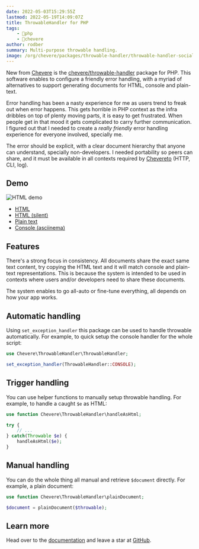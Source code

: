 ```yaml
---
date: 2022-05-03T15:29:55Z
lastmod: 2022-05-19T14:09:07Z
title: ThrowableHandler for PHP
tags:
    - 🐘php
    - 🥑chevere
author: rodber
summary: Multi-purpose throwable handling.
image: /org/chevere/packages/throwable-handler/throwable-handler-social.png
---
```


New from [Chevere](https://chevere.org) is the [chevere/throwable-handler](https://chevere.org/packages/throwable-handler) package for PHP. This software enables to configure a friendly error handling, with a myriad of alternatives to support generating documents for HTML, console and plain-text.

Error handling has been a nasty experience for me as users trend to freak out when error happens. This gets horrible in PHP context as the infra dribbles on top of plenty moving parts, it is easy to get frustrated. When people get in that mood it gets complicated to carry further communication. I figured out that I needed to create a _really friendly_ error handling experience for everyone involved, specially me.

The error should be explicit, with a clear document hierarchy that anyone can understand, specially non-developers. I needed portability so peers can share, and it must be available in all contexts required by [Chevereto](https://chevereto.com) (HTTP, CLI, log).

## Demo

![HTML demo](/org/chevere/packages/throwable-handler/demo.svg)

* [HTML](https://chevere.github.io/throwable-handler/demo/output/html.html)
* [HTML (silent)](https://chevere.github.io/throwable-handler/demo/output/html-silent.html)
* [Plain text](https://chevere.github.io/throwable-handler/demo/output/plain.txt)
* [Console (asciinema)](https://asciinema.org/a/qqrx4VwYsLgMB5dmuSzSjr7G7)

## Features

There's a strong focus in consistency. All documents share the exact same text content, try copying the HTML text and it will match console and plain-text representations. This is because the system is intended to be used in contexts where users and/or developers need to share these documents.

The system enables to go all-auto or fine-tune everything, all depends on how your app works.

## Automatic handling

Using `set_exception_handler` this package can be used to handle throwable automatically. For example, to quick setup the console handler for the whole script:

```php
use Chevere\ThrowableHandler\ThrowableHandler;

set_exception_handler(ThrowableHandler::CONSOLE);
```

## Trigger handling

You can use helper functions to manually setup throwable handling. For example, to handle a caught `$e` as HTML:

```php
use function Chevere\ThrowableHandler\handleAsHtml;

try {
    // ...
} catch(Throwable $e) {
    handleAsHtml($e);
}
```

## Manual handling

You can do the whole thing all manual and retrieve `$document` directly. For example, a plain document:

```php
use function Chevere\ThrowableHandler\plainDocument;

$document = plainDocument($throwable);
```

## Learn more

Head over to the [documentation](https://chevere.org/packages/throwable-handler) and leave a star at [GitHub](https://github.com/chevere/throwable-handler).
